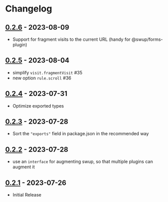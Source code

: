 # Changelog

<!-- ## [Unreleased] -->

## [0.2.6] - 2023-08-09

- Support for fragment visits to the current URL (handy for @swup/forms-plugin)

## [0.2.5] - 2023-08-04

- simplify `visit.fragmentVisit` #35
- new option `rule.scroll` #36

## [0.2.4] - 2023-07-31

- Optimize exported types

## [0.2.3] - 2023-07-28

- Sort the `"exports"` field in package.json in the recommended way

## [0.2.2] - 2023-07-28

- use an `interface` for augmenting swup, so that multiple plugins can augment it

## [0.2.1] - 2023-07-26

- Initial Release

[Unreleased]: https://github.com/swup/forms-plugin/compare/0.2.6...HEAD

[0.2.6]: https://github.com/swup/forms-plugin/releases/tag/0.2.6
[0.2.5]: https://github.com/swup/forms-plugin/releases/tag/0.2.5
[0.2.4]: https://github.com/swup/forms-plugin/releases/tag/0.2.4
[0.2.3]: https://github.com/swup/forms-plugin/releases/tag/0.2.3
[0.2.2]: https://github.com/swup/forms-plugin/releases/tag/0.2.2
[0.2.1]: https://github.com/swup/forms-plugin/releases/tag/0.2.1
